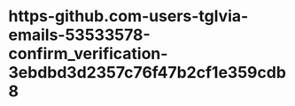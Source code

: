 # https-github.com-users-tglvia-emails-53533578-confirm_verification-3ebdbd3d2357c76f47b2cf1e359cdb8